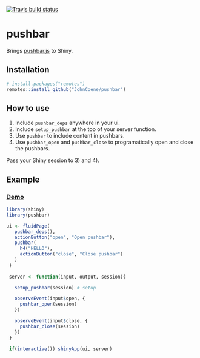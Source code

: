 [![Travis build status](https://travis-ci.org/JohnCoene/pushbar.svg?branch=master)](https://travis-ci.org/JohnCoene/pushbar)

# pushbar

Brings [pushbar.js](https://oncebot.github.io/pushbar.js/) to Shiny.

## Installation

``` r
# install.packages("remotes")
remotes::install_github("JohnCoene/pushbar")
```

## How to use

1. Include `pushbar_deps` anywhere in your ui.
2. Include `setup_pushbar` at the top of your server function.
3. Use `pushbar` to include content in pushbars. 
4. Use `pushbar_open` and `pushbar_close` to programatically open and close the pushbars.

Pass your Shiny session to 3) and 4).

## Example

### [Demo](https://shiny.john-coene.com/pushbar)

``` r
library(shiny)
library(pushbar)

ui <- fluidPage(
   pushbar_deps(),
   actionButton("open", "Open pushbar"),
   pushbar(
     h4("HELLO"),
     actionButton("close", "Close pushbar")
   )
 )
 
 server <- function(input, output, session){

   setup_pushbar(session) # setup

   observeEvent(input$open, {
     pushbar_open(session)
   })  

   observeEvent(input$close, {
     pushbar_close(session)
   })  
 }
 
 if(interactive()) shinyApp(ui, server)
```

